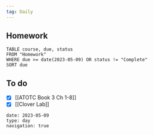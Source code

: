 ```yaml
---
tag: Daily
---
```

## Homework
```dataview
TABLE course, due, status
FROM "Homework" 
WHERE due >= date(2023-05-09) OR status != "Complete"
SORT due
```

## To do
- [x] [[ATOTC Book 3 Ch 1-8]]
- [x] [[Clover Lab]]

```gEvent
date: 2023-05-09
type: day
navigation: true
```